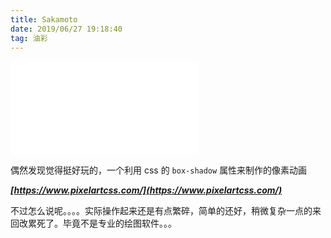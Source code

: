 ```yaml
---
title: Sakamoto
date: 2019/06/27 19:18:40
tag: 油彩
---
```


 <iframe src="/sakamoto/index.html" frameborder="no" marginwidth="0" marginheight="0" height="150" scrolling="no"></iframe>
<!-- more -->

偶然发现觉得挺好玩的，一个利用 css 的 `box-shadow` 属性来制作的像素动画

**_[https://www.pixelartcss.com/](https://www.pixelartcss.com/)_**

不过怎么说呢。。。。实际操作起来还是有点繁碎，简单的还好，稍微复杂一点的来回改累死了。毕竟不是专业的绘图软件。。。
